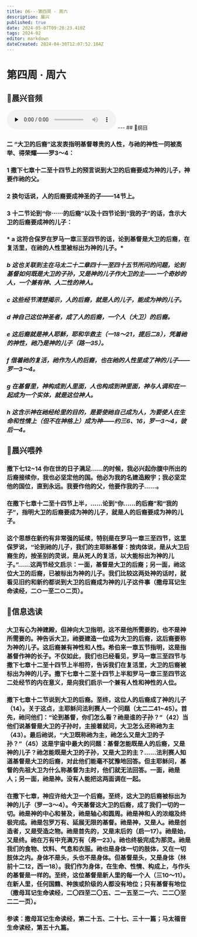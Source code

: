 ```yaml
---
title: 06---第四周 · 周六
description: 晨兴
published: true
date: 2024-05-07T09:28:23.410Z
tags: 2024-02
editor: markdown
dateCreated: 2024-04-30T12:07:52.184Z
---
```


# 第四周 · 周六
## 🎵晨兴音频
<audio id="audio" controls="" preload="none">
      <source id="mp3" src="/2024-02/week4/week4day6.mp3">
</audio>
---
## 📖纲目

### 二   “大卫的后裔”这发表指明基督尊贵的人性，与祂的神性一同被高举、得荣耀——罗3～4：

### 1   撒下七章十二至十四节上的预言说到大卫的后裔要成为神的儿子，神要作祂的父。

### 2   换句话说，人的后裔要成神圣的子——14节上。

### 3   十二节论到“你⋯⋯的后裔”以及十四节论到“我的子”的话，含示大卫的后裔要成神的儿子：

### *   a   这符合保罗在罗马一章三至四节的话，论到基督是大卫的后裔，在复活里，在祂的人性里被标出为神的儿子。*

### *b   这也关联到主在马太二十二章四十一至四十五节所问的问题，论到基督如何既是大卫的子孙，又是神的儿子作大卫的主——一个奇妙的人，一个兼有神、人二性的神人。*

### *c   这些经节清楚揭示，人的后裔，就是人的儿子，能成为神的儿子。*

### *d   神自己这位神圣者，成了人的后裔，一个人（大卫）的后裔。*

### *e   这后裔就是神人耶稣，耶和华救主（一18～21，提后二8），凭着祂的神性，祂乃是神的儿子（路一35）。*

### *f   借着祂的复活，祂作为人的后裔，也在祂的人性里成了神的儿子——罗一3～4。*

### *g   在基督里，神构成到人里面，人也构成到神里面，神与人调和在一起成为一个实体，就是这位神人。*

### *h   这含示神在祂经纶里的目的，是要使祂自己成为人，为要使人在生命和性情上（但不在神格上）成为神——约三6、16，罗一3～4，彼后一4。*

## 📖晨兴喂养

### **撒下七12~14**    **你在世的日子满足……的时候，我必兴起你腹中所出的后裔接续你，我也必坚定他的国。他必为我的名建造殿宇；我必坚定他的国位，直到永远。我要作他的父，他要作我的子……。**

### 在撒下七章十二至十四节上半，……论到“你……的后裔”和“我的子”，指明大卫的后裔要成为神的儿子，就是人的后裔要成为神的儿子。

### 这个思想在新约有非常强的延续，特别是在罗马一章三至四节，这里保罗说，“论到祂的儿子，我们的主耶稣基督：按肉体说，是从大卫后裔生的，按圣别的灵说，是从死人的复活，以大能标出为神的儿子。”……这两节经文启示：一面，基督是大卫的后裔；另一面，祂这位大卫的后裔，已被标出为神的儿子。我们比较这两处神的话时，就看见旧约和新约都说到大卫的后裔成为神的儿子这件事（撒母耳记生命读经，二○一至二○二页）。

## 📖信息选读

### 大卫有心为神建殿，但神向大卫指明，这不是他所需要的，也不是神所需要的。神告诉大卫，祂要建造一位成为大卫的后裔，这后裔要称为神的儿子。这后裔兼有神性和人性。希伯来一章五节指明，这是指基督作神的长子。不仅如此，我们也已经看见，罗马一章三至四节与撒下七章十二至十四节上半相符，告诉我们在复活里，大卫的后裔被标出为神的儿子。撒下七章十二至十四节上半和罗马一章三至四节这二处经节的内在意义，是向我们启示一个兼有人性和神性的人位。

### 撒下七章十二节说到大卫的后裔。至终，这位人的后裔成了神的儿子（14）。关于这点，主耶稣问法利赛人一个问题（太二二41~45）。首先，祂问他们：“论到基督，你们怎么看？祂是谁的子孙？”（42）当他们说基督是大卫的子孙时，主接着就问，大卫怎么还称祂为主（43）。最后祂说，“大卫既称祂为主，祂怎么又是大卫的子孙？”（45）这是宇宙中最大的问题：基督怎能既是人的后裔，又是神的儿子？祂怎能既是大卫的子孙，又是大卫的主？……法利赛人知道基督是大卫的后裔，对此他们能毫不犹豫地回答。但主耶稣问，基督的先祖大卫为什么称基督为主时，他们就无法回答。一面，祂是人；另一面，祂是神。没有人能把这两面调在一起。

### 在撒下七章，神应许给大卫一个后裔。至终，这大卫的后裔被标出为神的儿子（罗一3～4）。今天基督这大卫的后裔，成了我们一切的一切。祂是神的中心和普及，祂是轴心和圆周。祂是神和人的浓缩及终极完成。祂是包罗万有、延展无限的基督。祂是神，又是人。祂是创造者，又是受造之物。祂是首先的，又是末后的（启一17）。祂是始，又是终。祂在万有中充满万有（弗一23）。祂也终极完成为那灵。祂是我们的食物、饮料、气息和衣服。祂也是身体一切的肢体，又在一切肢体之内。身体不是头，头也不是身体。但基督是头，又是身体（林前十二12，西一18）。我们作为身体，在生命、性情、构成上，与作头的基督是一样的。至终，这位基督是新人里的每一个人（三10～11）。在新人里，任何国籍、种族或阶级的人都没有地位；只有基督有地位（撒母耳记生命读经，二〇四至二〇五、二一五至二一六、二二〇至二二一页）。

### 参读：撒母耳记生命读经，第二十五、二十七、三十一篇；马太福音生命读经，第五十九篇。
<!-- Google tag (gtag.js) -->
<script async src="https://www.googletagmanager.com/gtag/js?id=G-1P8709Z16T"></script>
<script>
  window.dataLayer = window.dataLayer || [];
  function gtag(){dataLayer.push(arguments);}
  gtag('js', new Date());

  gtag('config', 'G-1P8709Z16T');
</script>